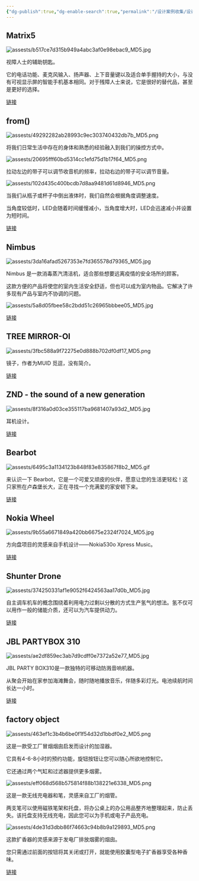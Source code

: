 ```yaml
---
{"dg-publish":true,"dg-enable-search":true,"permalink":"/设计案例收集/设计案例收集3/","dgEnableSearch":true,"dgPassFrontmatter":true}
---
```


## **Matrix5**

![assests/b517ce7d315b949a4abc3af0e98ebac9_MD5.jpg](/img/user/assests/b517ce7d315b949a4abc3af0e98ebac9_MD5.jpg)

视障人士的辅助钥匙。

它的电话功能、麦克风输入、扬声器、上下音量键以及适合单手握持的大小，与没有可视显示屏的智能手机基本相同。对于残障人士来说，它是很好的替代品，甚至是更好的选择。

[链接](https://www.behance.net/gallery/172012929/Matrix5?tracking_source=curated_galleries_product-design)

## from()

![assests/49292282ab28993c9ec303740432db7b_MD5.png](/img/user/assests/49292282ab28993c9ec303740432db7b_MD5.png)

将我们日常生活中存在的身体和熟悉的经验融入到我们的操控方式中。

![assests/20695fff60bd5314cc1efd75d1b17f64_MD5.png](/img/user/assests/20695fff60bd5314cc1efd75d1b17f64_MD5.png)

拉动左边的带子可以调节收音机的频率，拉动右边的带子可以调节音量。

![assests/102d435c400bcdb7d8aa9481d61d8946_MD5.png](/img/user/assests/102d435c400bcdb7d8aa9481d61d8946_MD5.png)

当我们从瓶子或杯子中倒出液体时，我们自然会根据角度调整速度。

当角度较低时，LED会随着时间缓慢减小，当角度增大时，LED会迅速减小并设置为短时间。

[链接](https://www.behance.net/gallery/159494123/from()?tracking_source=curated_galleries_product-design)

## Nimbus

![assests/3da16afad5267353e7fd365578d79365_MD5.jpg](/img/user/assests/3da16afad5267353e7fd365578d79365_MD5.jpg)

Nimbus 是一款消毒蒸汽清洁机，适合那些想要远离疫情的安全场所的顾客。

这款方便的产品将使您的室内生活安全舒适，但也可以成为室内物品。它解决了许多现有产品与室内不协调的问题。



![assests/5a8d05fbee58c2bdd51c26965bbbee05_MD5.jpg](/img/user/assests/5a8d05fbee58c2bdd51c26965bbbee05_MD5.jpg)

[链接](https://www.behance.net/gallery/155880003/Nimbus?tracking_source=curated_galleries_product-design)

## TREE MIRROR-OI

![assests/3fbc588a9f72275e0d888b702df0df17_MD5.png](/img/user/assests/3fbc588a9f72275e0d888b702df0df17_MD5.png)

镜子，作者为MUID 觅逗，没有简介。

[链接](https://www.behance.net/gallery/150411399/TREE-MIRROR-OI?tracking_source=curated_galleries_product-design)

## ZND - the sound of a new generation

![assests/8f316a0d03ce355117ba9681407a93d2_MD5.jpg](/img/user/assests/8f316a0d03ce355117ba9681407a93d2_MD5.jpg)

耳机设计。

[链接](https://www.behance.net/gallery/85724853/ZND-the-sound-of-a-new-generation?tracking_source=curated_galleries_product-design)

## Bearbot

![assests/6495c3a1134123b848f83e835867f8b2_MD5.gif](/img/user/assests/6495c3a1134123b848f83e835867f8b2_MD5.gif)

来认识一下 Bearbot，它是一个可爱又顽皮的伙伴，愿意让您的生活更轻松！这只家熊在卢森堡长大，正在寻找一个充满爱的家安顿下来。

[链接](https://www.behance.net/gallery/41372989/Bearbot?tracking_source=curated_galleries_product-design)

## Nokia Wheel

![assests/9b55a6671849a420bb6675e2324f7024_MD5.jpg](/img/user/assests/9b55a6671849a420bb6675e2324f7024_MD5.jpg)


方向盘项目的灵感来自手机设计——Nokia530o Xpress Music。

[链接](https://www.behance.net/gallery/123720323/Nokia-Wheel?tracking_source=curated_galleries_product-design)

## Shunter Drone

![assests/374250331af1e9052f6424563aa17d0b_MD5.jpg](/img/user/assests/374250331af1e9052f6424563aa17d0b_MD5.jpg)

自主调车机车的概念围绕着利用电力过剩以分散的方式生产氢气的想法。氢不仅可以用作一般的储能介质，还可以为汽车提供动力。

[链接](https://www.behance.net/gallery/89990951/Shunter-Drone?tracking_source=curated_galleries_product-design)

## JBL PARTYBOX 310

![assests/ae2df859ec3ab7d9cdff0e7372a52e77_MD5.jpg](/img/user/assests/ae2df859ec3ab7d9cdff0e7372a52e77_MD5.jpg)

JBL PARTY BOX310是一款独特的可移动防溅音响机器。

从聚会开始在家参加海滩舞会，随时随地播放音乐，伴随多彩灯光。电池续航时间长达一小时。

[链接](https://www.behance.net/gallery/124858787/JBL-PARTYBOX-310?tracking_source=curated_galleries_product-design)

## factory object

![assests/463ef1c3b4b6be0f1f54d32d1bbdf0e2_MD5.png](/img/user/assests/463ef1c3b4b6be0f1f54d32d1bbdf0e2_MD5.png)

这是一款受工厂冒烟烟囱启发而设计的加湿器。

它具有4-6-8小时的预约功能，旋钮按钮让您可以随心所欲地控制它。

它还通过两个气缸和过滤器提供更多烟雾。

![assests/eff068d568b575814f88b138221e6338_MD5.png](/img/user/assests/eff068d568b575814f88b138221e6338_MD5.png)

这是一款无线充电器和笔，灵感来自工厂的烟管。

两支笔可以使用磁铁笔架和托盘，将办公桌上的办公用品整齐地整理起来，防止丢失。该托盘支持无线充电，因此您可以为手机或电子产品充电。

![assests/4de31d3dbb86f74663c94b8b9a129893_MD5.png](/img/user/assests/4de31d3dbb86f74663c94b8b9a129893_MD5.png)

这款扩香器的灵感来源于发电厂排放烟雾的烟囱。

您只需通过前面的按钮将其关闭或打开，就能使用胶囊型电子扩香器享受各种香味。

[链接](https://www.behance.net/gallery/123474867/factory-object-?tracking_source=curated_galleries_product-design)
